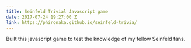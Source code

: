 ```yaml
---
title: Seinfeld Trivial Javascript game
date: 2017-07-24 19:27:00 Z
link: https://phironaka.github.io/seinfeld-trivia/
---
```


Built this javascript game to test the knowledge of my fellow Seinfeld fans.
